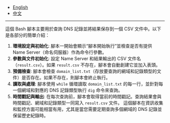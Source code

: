 - [English](README_en.md)
- [中文](README_zh.md)

---

這個 Bash 腳本主要用於查詢 DNS 記錄並將結果保存到一個 CSV 文件中。以下是各部分的簡單介紹：
1. **環境設定與初始化**: 腳本一開始會顯示“腳本開始執行”並檢查是否有提供 Name Server（命名伺服器）作為命令行參數。
2. **參數與文件初始化**: 設定 Name Server 和結果輸出的 CSV 文件名（`result.csv`）。如果 `result.csv` 不存在，腳本會自動創建它並加入表頭。
3. **預備檢查**: 腳本會檢查 `domain_list.txt`（存放要查詢的網域和記錄類型的文件）是否存在。如果不存在，則腳本會終止執行。
4. **讀取與處理**: 腳本使用 `while` 循環讀取 `domain_list.txt` 的每一行，並針對每一個網域和對應的 DNS 記錄類型執行 `dig` 命令來查詢。
5. **時間戳記與輸出**: 在每次查詢前，腳本會取得當前的時間戳記。查詢結果會與時間戳記、網域和記錄類型一同寫入 `result.csv` 文件。
這個腳本在資訊收集和監控方面可能相當有用，尤其是當您需要定期查詢多個網域的 DNS 記錄並保留歷史紀錄時。